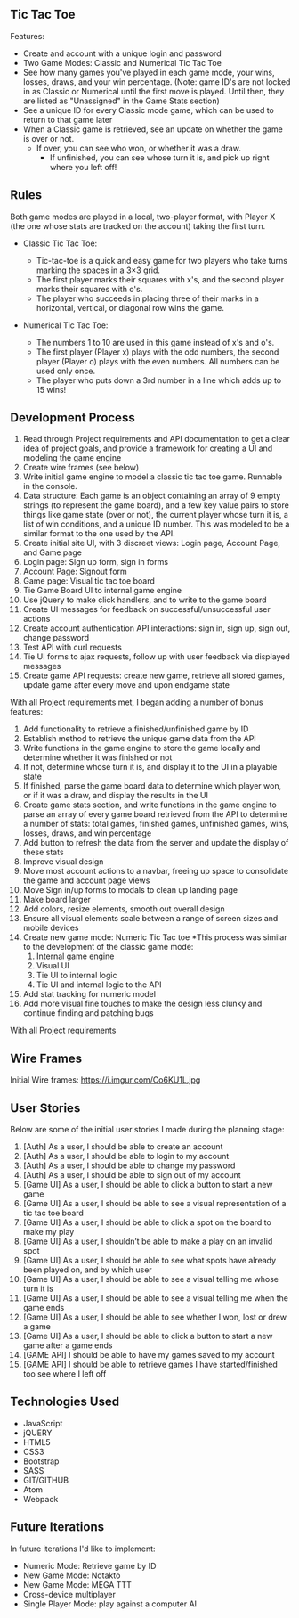 ## Tic Tac Toe

Features:
  - Create and account with a unique login and password
  - Two Game Modes: Classic and Numerical Tic Tac Toe
  - See how many games you've played in each game mode, your wins, losses, draws, and your win percentage. (Note: game ID's are not locked in as Classic or Numerical until the first move is played. Until then, they are listed as "Unassigned" in the Game Stats section)
  - See a unique ID for every Classic mode game, which can be used to return to that game later
  - When a Classic game is retrieved, see  an update on whether the game is over or not.
    - If over, you can see who won, or whether it was a draw.
      - If unfinished, you can see whose turn it is, and pick up right where you left off!

## Rules

Both game modes are played in a local, two-player format, with Player X (the one whose stats are tracked on the account) taking the first turn.

* Classic Tic Tac Toe:
  - Tic-tac-toe is a quick and easy game for two players who take turns marking the spaces in a 3×3 grid.
  - The first player marks their squares with x's, and the second player marks their squares with o's.
  - The player who succeeds in placing three of their marks in a
    horizontal, vertical, or diagonal row wins the game.

* Numerical Tic Tac Toe:
  - The numbers 1 to 10 are used in this game instead of x's and o's.
  - The first player (Player x) plays with the odd numbers, the second player (Player o) plays with the even numbers. All numbers can be used only once.
  - The player who puts down a 3rd number in a line which adds up to 15 wins!



## Development Process

1. Read through Project requirements and API documentation to get a clear idea of project goals, and provide a framework for creating a UI and modeling the game engine
2. Create wire frames (see below)
3. Write initial game engine to model a classic tic tac toe game. Runnable in the console.
  1. Data structure: Each game is an object containing an array of 9 empty strings (to represent the game board), and a few key value pairs to store things like game state (over or not), the current player whose turn it is, a list of win conditions, and a unique ID number. This was modeled to be a similar format to the one used by the API.
4. Create initial site UI, with 3 discreet views: Login page, Account Page, and Game page
  1. Login page: Sign up form, sign in forms
  2. Account Page: Signout form
  3. Game page: Visual tic tac toe board
5. Tie Game Board UI to internal game engine
  1. Use jQuery to make click handlers, and to write to the game board
  2. Create UI messages for feedback on successful/unsuccessful user actions
6. Create account authentication API interactions: sign in, sign up, sign out, change password
  1. Test API with curl requests
  2. Tie UI forms to ajax requests, follow up with user feedback via displayed messages
7. Create game API requests: create new game, retrieve all stored games, update game after every move and upon endgame state

With all Project requirements met, I began adding a number of bonus features:

1. Add functionality to retrieve a finished/unfinished game by ID
  1. Establish method to retrieve the unique game data from the API
  2. Write functions in the game engine to store the game locally and determine whether it was finished or not
  3. If not, determine whose turn it is, and display it to the UI in a playable state
  4. If finished, parse the game board data to determine which player won, or if it was a draw, and display the results in the UI
2. Create game stats section, and write functions in the game engine to parse an array of every game board retrieved from the API to determine a number of stats: total games, finished games, unfinished games, wins, losses, draws, and win percentage
  1. Add button to refresh the data from the server and update the display of these stats
3. Improve visual design
  1. Move most account actions to a navbar, freeing up space to consolidate the game and account page views
  2. Move Sign in/up forms to modals to clean up landing page
  3. Make board larger
  4. Add colors, resize elements, smooth out overall design
  5. Ensure all visual elements scale between a range of screen sizes and mobile devices
4. Create new game mode: Numeric Tic Tac toe
  *This process was similar to the development of the classic game mode:
    1. Internal game engine
    2. Visual UI
    3. Tie UI to internal logic
    4. Tie UI and internal logic to the API
5. Add stat tracking for numeric model
6. Add more visual fine touches to make the design less clunky and continue finding and patching bugs

With all Project requirements


## Wire Frames
Initial Wire frames: https://i.imgur.com/Co6KU1L.jpg

## User Stories
Below are some of the initial user stories I made during the planning stage:
1.  [Auth] As a user, I should be able to create an account
2.	[Auth] As a user, I should be able to login to my account
3.	[Auth] As a user, I should be able to change my password
4.	[Auth] As a user, I should be able to sign out of my account
5.	[Game UI] As a user, I should be able to click a button to start a new game
6.	[Game UI] As a user, I should be able to see a visual representation of a tic tac toe board
7.	[Game UI] As a user, I should be able to click a spot on the board to make my play
8.	[Game UI] As a user, I shouldn’t be able to make a play on an invalid spot
9.	[Game UI] As a user, I should be able to see what spots have already been played on, and by which user
10.	[Game UI] As a user, I should be able to see a visual telling me whose turn it is
11.	[Game UI] As a user, I should be able to see a visual telling me when the game ends
12.	[Game UI] As a user, I should be able to see whether I won, lost or drew a game
13.	[Game UI] As a user, I should be able to click a button to start a new game after a game ends
14.	[GAME API] I should be able to have my games saved to my account
15.	[GAME API] I should be able to retrieve games I have started/finished too see where I left off


## Technologies Used
* JavaScript
* jQUERY
* HTML5
* CSS3
* Bootstrap
* SASS
* GIT/GITHUB
* Atom
* Webpack


## Future Iterations

In future iterations I'd like to implement:
 * Numeric Mode: Retrieve game by ID
 * New Game Mode: Notakto
 * New Game Mode: MEGA TTT
 * Cross-device multiplayer
 * Single Player Mode: play against a computer AI
